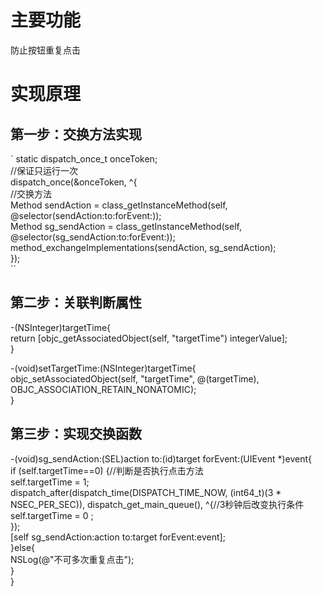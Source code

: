 # 主要功能
防止按钮重复点击

# 实现原理
## 第一步：交换方法实现
` static dispatch_once_t onceToken;<Br/>
    //保证只运行一次<Br/>
    dispatch_once(&onceToken, ^{<Br/>
        //交换方法<Br/>
       Method sendAction = class_getInstanceMethod(self, @selector(sendAction:to:forEvent:));<Br/>
        Method sg_sendAction = class_getInstanceMethod(self, @selector(sg_sendAction:to:forEvent:));<Br/>
        method_exchangeImplementations(sendAction, sg_sendAction);<Br/>
    });<Br/>``
## 第二步：关联判断属性
-(NSInteger)targetTime{<Br/>
    return [objc_getAssociatedObject(self, "targetTime") integerValue];<Br/>
}<Br/>

-(void)setTargetTime:(NSInteger)targetTime{<Br/>
    objc_setAssociatedObject(self, "targetTime", @(targetTime), OBJC_ASSOCIATION_RETAIN_NONATOMIC);<Br/>
}<Br/>
## 第三步：实现交换函数
-(void)sg_sendAction:(SEL)action to:(id)target forEvent:(UIEvent *)event{<Br/>
    if (self.targetTime==0) {//判断是否执行点击方法<Br/>
        self.targetTime = 1;<Br/>
        dispatch_after(dispatch_time(DISPATCH_TIME_NOW, (int64_t)(3 * NSEC_PER_SEC)), dispatch_get_main_queue(), ^{//3秒钟后改变执行条件<Br/>
            self.targetTime = 0 ;<Br/>
        });<Br/>
        [self sg_sendAction:action to:target forEvent:event];<Br/>
    }else{<Br/>
        NSLog(@"不可多次重复点击");<Br/>
    }<Br/>
}<Br/>
   

